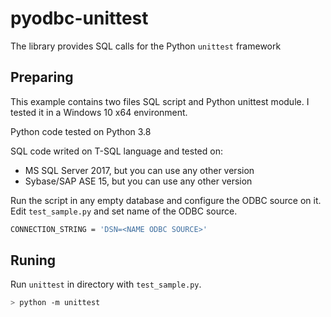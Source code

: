 # pyodbc-unittest
The library provides SQL calls for the Python `unittest` framework

## Preparing
This example contains two files SQL script and Python unittest module. I tested it in a Windows 10 x64 environment.

Python code tested on Python 3.8

SQL code writed on T-SQL language and tested on:
- MS SQL Server 2017, but you can use any other version
- Sybase/SAP ASE 15, but you can use any other version

Run the script in any empty database and configure the ODBC source on it. 
Edit `test_sample.py` and set name of the ODBC source.
```bash
CONNECTION_STRING = 'DSN=<NAME ODBC SOURCE>'
```

## Runing

Run `unittest` in directory with `test_sample.py`.
```bash
> python -m unittest
```


